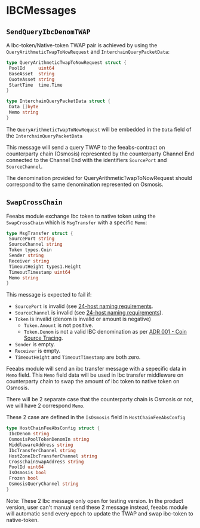 # IBCMessages

## `SendQueryIbcDenomTWAP`

A Ibc-token/Native-token TWAP pair is achieved by using the `QueryArithmeticTwapToNowRequest` and `InterchainQueryPacketData`:

```go
type QueryArithmeticTwapToNowRequest struct {
 PoolId     uint64
 BaseAsset  string
 QuoteAsset string
 StartTime  time.Time
}
```

```go
type InterchainQueryPacketData struct {
 Data []byte
 Memo string
}
```

The `QueryArithmeticTwapToNowRequest` will be embedded in the `Data` field of the `InterchainQueryPacketData`

This message will send a query TWAP to the feeabs-contract on counterparty chain (Osmosis) represented by the counterparty Channel End connected to the Channel End with the identifiers `SourcePort` and `SourceChannel`.

The denomination provided for QueryArithmeticTwapToNowRequest should correspond to the same denomination represented on Osmosis.

## `SwapCrossChain`

Feeabs module exchange Ibc token to native token using the `SwapCrossChain` which is `MsgTransfer` with a specific `Memo`:

```go
type MsgTransfer struct {
 SourcePort string
 SourceChannel string
 Token types.Coin
 Sender string
 Receiver string
 TimeoutHeight types1.Height
 TimeoutTimestamp uint64
 Memo string
}
```

This message is expected to fail if:

- `SourcePort` is invalid (see [24-host naming requirements](https://github.com/cosmos/ibc/blob/master/spec/core/ics-024-host-requirements/README.md#paths-identifiers-separators).
- `SourceChannel` is invalid (see [24-host naming requirements](https://github.com/cosmos/ibc/blob/master/spec/core/ics-024-host-requirements/README.md#paths-identifiers-separators)).
- `Token` is invalid (denom is invalid or amount is negative)
  - `Token.Amount` is not positive.
  - `Token.Denom` is not a valid IBC denomination as per [ADR 001 - Coin Source Tracing](../../../docs/architecture/adr-001-coin-source-tracing.md).
- `Sender` is empty.
- `Receiver` is empty.
- `TimeoutHeight` and `TimeoutTimestamp` are both zero.

Feeabs module will send an ibc transfer message with a sepecific data in `Memo` field. This `Memo` field data will be used in Ibc transfer middleware on counterparty chain to swap the amount of ibc token to native token on Osmosis.

There will be 2 separate case that the counterparty chain is Osmosis or not, we will have 2 correspond `Memo`.

These 2 case are defined in the `IsOsmosis` field in `HostChainFeeAbsConfig`

```go
type HostChainFeeAbsConfig struct {
 IbcDenom string
 OsmosisPoolTokenDenomIn string
 MiddlewareAddress string
 IbcTransferChannel string
 HostZoneIbcTransferChannel string
 CrosschainSwapAddress string
 PoolId uint64
 IsOsmosis bool
 Frozen bool
 OsmosisQueryChannel string
}
```

Note: These 2 Ibc message only open for testing version. In the product version, user can't manual send these 2 message instead, feeabs module will automatic send every epoch to update the TWAP and swap ibc-token to native-token.
